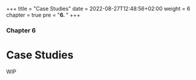 +++
title = "Case Studies"
date = 2022-08-27T12:48:56+02:00
weight = 6
chapter = true
pre = "<b>6. </b>"
+++

### Chapter 6

# Case Studies

WIP